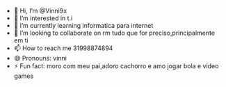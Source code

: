 - 👋 Hi, I’m @Vinni9x
- 👀 I’m interested in t.i
- 🌱 I’m currently learning informatica para internet
- 💞️ I’m looking to collaborate on rm tudo que for preciso,principalmente em ti
- 📫 How to reach me 31998874894
- 😄 Pronouns: vinni
- ⚡ Fun fact: moro com meu pai,adoro cachorro e amo jogar bola e video games

<!---
Vinni9x/Vinni9x is a ✨ special ✨ repository because its `README.md` (this file) appears on your GitHub profile.
You can click the Preview link to take a look at your changes.
--->
